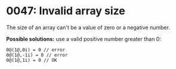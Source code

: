 # 0047: Invalid array size

The size of an array can't be a value of zero or a negative number.

**Possible solutions:** use a valid positive number greater than 0:

```text
0@(1@,0i) = 0 // error
0@(1@,-1i) = 0 // error
0@(1@,1i) = 0 // OK
```

